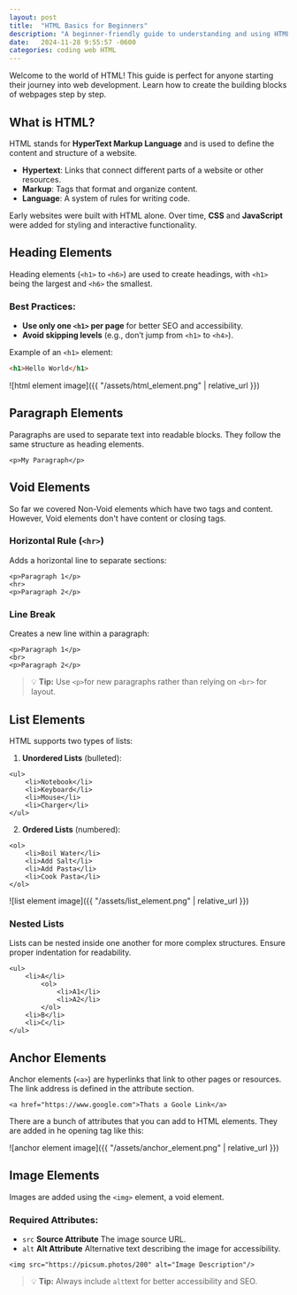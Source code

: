 ```yaml
---
layout: post
title:  "HTML Basics for Beginners"
description: "A beginner-friendly guide to understanding and using HTML to create your first webpage."
date:   2024-11-28 9:55:57 -0600
categories: coding web HTML
---
```

Welcome to the world of HTML! This guide is perfect for anyone starting their journey into web development. Learn how to create the building blocks of webpages step by step.

## What is HTML?

HTML stands for **HyperText Markup Language** and is used to define the content and structure of a website.

- **Hypertext**: Links that connect different parts of a website or other resources.
- **Markup**: Tags that format and organize content.
- **Language**: A system of rules for writing code.

Early websites were built with HTML alone. Over time, **CSS** and **JavaScript** were added for styling and interactive functionality.

## Heading Elements

Heading elements (`<h1>` to `<h6>`) are used to create headings, with `<h1>` being the largest and `<h6>` the smallest.

### Best Practices:
- **Use only one `<h1>` per page** for better SEO and accessibility.
- **Avoid skipping levels** (e.g., don’t jump from `<h1>` to `<h4>`).

Example of an `<h1>` element:
```html
<h1>Hello World</h1>
```
![html element image]({{ "/assets/html_element.png" | relative_url }})

## Paragraph Elements
Paragraphs are used to separate text into readable blocks. They follow the same structure as heading elements.
```
<p>My Paragraph</p>
```

## Void Elements

So far we covered Non-Void elements which have two tags and content. However, Void elements don't have content or closing tags.

### Horizontal Rule (`<hr>`)

Adds a horizontal line to separate sections:
```
<p>Paragraph 1</p>
<hr>
<p>Paragraph 2</p>
```


### Line Break

Creates a new line within a paragraph:
```
<p>Paragraph 1</p>
<br>
<p>Paragraph 2</p>
```
> 💡 **Tip:** Use `<p>`for new paragraphs rather than relying on `<br>` for layout.

## List Elements

HTML supports two types of lists:

1. **Unordered Lists** (bulleted):

```
<ul>
    <li>Notebook</li>
    <li>Keyboard</li>
    <li>Mouse</li>
    <li>Charger</li>
</ul>
```
2. **Ordered Lists** (numbered):

```
<ol>
    <li>Boil Water</li>
    <li>Add Salt</li>
    <li>Add Pasta</li>
    <li>Cook Pasta</li>
</ol>
```

![list element image]({{ "/assets/list_element.png" | relative_url }})

### Nested Lists

Lists can be nested inside one another for more complex structures. Ensure proper indentation for readability.

```
<ul>
    <li>A</li>
        <ol>
            <li>A1</li>
            <li>A2</li>
        </ol>
    <li>B</li>
    <li>C</li>
</ul>
```

## Anchor Elements

Anchor elements (`<a>`) are hyperlinks that link to other pages or resources. The link address is defined in the attribute section. 

```
<a href="https://www.google.com">Thats a Goole Link</a>
```
There are a bunch of attributes that you can add to HTML elements. They are added in he opening tag like this:

![anchor element image]({{ "/assets/anchor_element.png" | relative_url }})

## Image Elements

Images are added using the `<img>` element, a void element.

### Required Attributes:

- `src` **Source Attribute** The image source URL.
- `alt` **Alt Attribute** Alternative text describing the image for accessibility.

```
<img src="https://picsum.photos/200" alt="Image Description"/>
```

> 💡 **Tip:** Always include `alt`text for better accessibility and SEO. 
